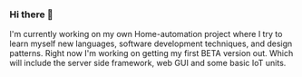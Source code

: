 ### Hi there 👋

I'm currently working on my own Home-automation project where I try to learn myself new languages, software development techniques, and design patterns. 
Right now I'm working on getting my first BETA version out. Which will include the server side framework, web GUI and some basic IoT units.
